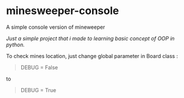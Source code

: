 # minesweeper-console
A simple console version of mineweeper


_Just a simple project that i made to learning basic concept of OOP in python._

To check mines location, just change global parameter in Board class :

> DEBUG = False

to

> DEBUG = True
